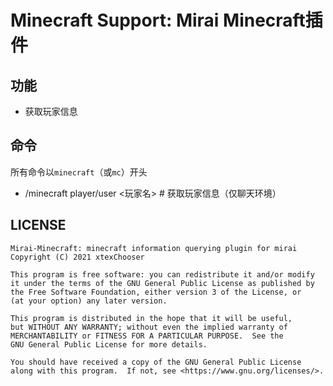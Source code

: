 # Minecraft Support: Mirai Minecraft插件

## 功能

- 获取玩家信息

## 命令

所有命令以`minecraft`（或`mc`）开头

- /minecraft player/user <玩家名>   # 获取玩家信息（仅聊天环境）

## LICENSE

```
Mirai-Minecraft: minecraft information querying plugin for mirai
Copyright (C) 2021 xtexChooser

This program is free software: you can redistribute it and/or modify
it under the terms of the GNU General Public License as published by
the Free Software Foundation, either version 3 of the License, or
(at your option) any later version.

This program is distributed in the hope that it will be useful,
but WITHOUT ANY WARRANTY; without even the implied warranty of
MERCHANTABILITY or FITNESS FOR A PARTICULAR PURPOSE.  See the
GNU General Public License for more details.

You should have received a copy of the GNU General Public License
along with this program.  If not, see <https://www.gnu.org/licenses/>.
```

